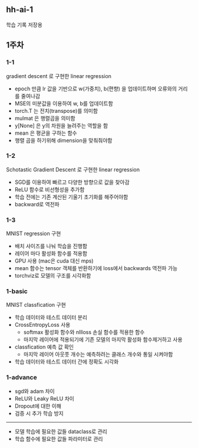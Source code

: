 ## hh-ai-1

학습 기록 저장용

## 1주차

### 1-1

gradient descent 로 구현한 linear regression

- epoch 만큼 lr 값을 기반으로 w(가중치), b(편향) 을 업데이트하며 오류와의 거리를 줄여나감
- MSE의 미분값을 이용하여 w, b를 업데이트함
- torch.T 는 전치(transpose)를 의미함
- mulmat 은 행렬곱을 의미함
- y[None] 은 y의 차원을 늘려주는 역할을 함
- mean 은 평균을 구하는 함수
- 행렬 곱을 하기위해 dimension을 맞춰줘야함

### 1-2

Schotastic Gradient Descent 로 구현한 linear regression

- SGD를 이용하여 빠르고 다양한 방향으로 값을 찾아감
- ReLU 함수로 비선형성을 추가함
- 학습 전에는 기존 계산된 기울기 초기화를 해주어야함
- backward로 역전파

### 1-3

MNIST regression 구현

- 배치 사이즈를 나눠 학습을 진행함
- 레이어 마다 활성화 함수를 적용함
- GPU 사용 (mac은 cuda 대신 mps)
- mean 함수는 tensor 객체를 반환하기에 loss에서 backwards 역전파 가능
- torchviz로 모델의 구조를 시각화함

### 1-basic

MNIST classfication 구현

- 학습 데이터와 테스트 데이터 분리
- CrossEntropyLoss 사용
  - softmax 활성화 함수와 nllloss 손실 함수를 적용한 함수
  - 마지막 레이어에 적용되기에 기존 모델의 마지막 활성화 함수제거하고 사용
- classfication 예측 값 확인
  - 마지막 레이어 아웃풋 개수는 예측하려는 클래스 개수와 통일 시켜야함
- 학습 데이터와 테스트 데이터 간에 정확도 시각화

### 1-advance

- sgd와 adam 차이
- ReLU와 Leaky ReLU 차이
- Dropout에 대한 이해
- 검증 시 추가 학습 방지

---

- 모델 학습에 필요한 값들 dataclass로 관리
- 학습 함수에 필요한 값들 파라미터로 관리

